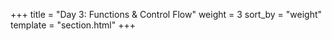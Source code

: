 +++
title = "Day 3: Functions & Control Flow"
weight = 3
sort_by = "weight"
template = "section.html"
+++